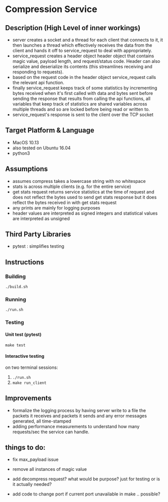 # Compression Service


## Description (High Level of inner workings)

* server creates a socket and a thread for each client that connects to it, it then launches a thread which effectively receives the data from the client and hands it off to service_request to deal with appropriately.
* service_request creates a header object header object that contains magic value, payload length, and request/status code. Header can also serialize and deserialize its contents (this streamlines receiving and responding to requests).
* based on the request code in the header object service_request calls the relevant api function.
* finally service_request keeps track of some statistics by incrementing bytes received when it's first called with data and bytes sent before sending the response that results from calling the api functions, all variables that keep track of statistics are shared variables across multiple threads and so are locked before being read or written to.
* service_request's response is sent to the client over the TCP socket  


## Target Platform & Language

- MacOS 10.13
- also tested on Ubuntu 16.04
- python3

## Assumptions

* assumes compress takes a lowercase string with no whitespace
* stats is across multiple clients (e.g. for the entire service)
* get stats request returns service statistics at the time of request and does not reflect the bytes used to send get stats response but it does reflect the bytes received in with get stats request  
* any prints are mainly for logging purposes
* header values are interpreted as signed integers and statistical values are interpreted as unsigned

## Third Party Libraries
- pytest : simplifies testing

## Instructions

### Building

`./build.sh`

### Running  

`./run.sh`

### Testing

#### Unit test (pytest)

`make test`

#### Interactive testing   
on two terminal sessions:
1. `./run.sh`
2. `make run_client`


## Improvements

* formalize the logging process by having server write to a file the packets it receives and packets it sends and any error messages generated, all time-stamped
* adding performance measurements to understand how many requests/sec the service can handle.


## things to do:

* fix max_payload issue

* remove all instances of magic value

* add decompress request? what would be purpose? just for testing or is it actually needed?

* add code to change port if current port unavailable in make .. possible?
